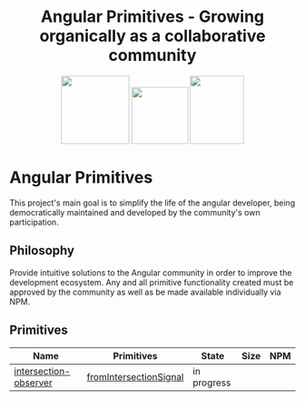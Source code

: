 <h1 align="center">Angular Primitives - Growing organically as a collaborative community</h1>

<p align="center">
  <img src="https://github.com/angular/angular/blob/main/aio/src/assets/images/logos/angular/angular.png?raw=true" width="120px" height="120px">
  <img src="https://upload.wikimedia.org/wikipedia/commons/thumb/9/9e/Plus_symbol.svg/500px-Plus_symbol.svg.png" width="100px" height="100px">
  <img src="https://www.svgrepo.com/download/139/traffic-light.svg" width="95px" height="120px">
</p>

# Angular Primitives
This project's main goal is to simplify the life of the angular developer, being democratically maintained and developed by the community's own participation.

## Philosophy

Provide intuitive solutions to the Angular community in order to improve the development ecosystem. Any and all primitive functionality created must be approved by the community as well as be made available individually via NPM.

## Primitives

<!-- INSERT-PRIMITIVES-TABLE:START -->
| Name                                                                                                                                            | Primitives                                                                                                                       |State|Size|NPM|
|-------------------------------------------------------------------------------------------------------------------------------------------------|----------------------------------------------------------------------------------------------------------------------------------|------|----|----|
| [intersection-observer](https://github.com/Fractal-System/angular-primitives/tree/main/projects/src/intersection-observer#readme) | [fromIntersectionSignal](https://github.com/Fractal-System/angular-primitives/tree/main/projects/intersection-observer/index.ts) |in progress
